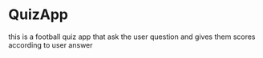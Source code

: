 # QuizApp

this is a football quiz app that ask the user question and gives them scores according to user answer

